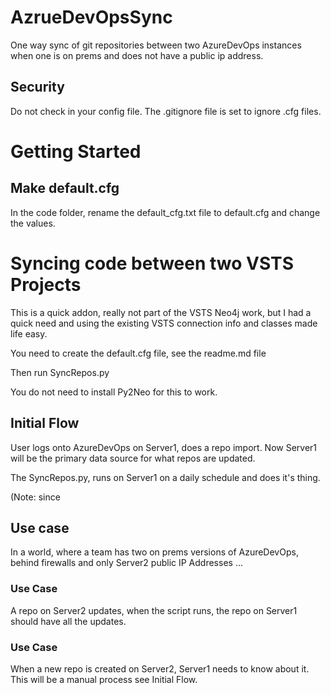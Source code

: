 # AzrueDevOpsSync

One way sync of git repositories between two AzureDevOps instances when one is on prems and does not have a public ip address.


## Security

Do not check in your config file.  The .gitignore file is set to ignore .cfg files.


# Getting Started


## Make default.cfg

In the code folder, rename the default_cfg.txt file to default.cfg and change the values.

# Syncing code between two VSTS Projects

This is a quick addon, really not part of the VSTS Neo4j work, but I had a quick need and using the existing VSTS connection info and classes made life easy.

You need to create the default.cfg file, see the readme.md file

Then run SyncRepos.py

You do not need to install Py2Neo for this to work.

## Initial Flow

User logs onto AzureDevOps on Server1, does a repo import. Now Server1 will be the primary data source for what repos are updated.

The SyncRepos.py, runs on Server1 on a daily schedule and does it's thing.

(Note: since 

## Use case

In a world, where a team has two on prems versions of AzureDevOps, behind firewalls and only Server2 public IP Addresses ...

### Use Case

A repo on Server2 updates, when the script runs, the repo on Server1 should have all the updates.

### Use Case

When a new repo is created on Server2, Server1 needs to know about it. This will be a manual process see Initial Flow.

